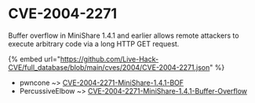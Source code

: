 # CVE-2004-2271

Buffer overflow in MiniShare 1.4.1 and earlier allows remote attackers to execute arbitrary code via a long HTTP GET request.

{% embed url="https://github.com/Live-Hack-CVE/full_database/blob/main/cves/2004/CVE-2004-2271.json" %}


* pwncone ~> [CVE-2004-2271-MiniShare-1.4.1-BOF](https://zeste.alice-snow.ru/2004/database/cve-2004-2271/cve-2004-2271-minishare-1.4.1-bof-pwncone)
* PercussiveElbow ~> [CVE-2004-2271-MiniShare-1.4.1-Buffer-Overflow](https://zeste.alice-snow.ru/2004/database/cve-2004-2271/cve-2004-2271-minishare-1.4.1-buffer-overflow-percussiveelbow)